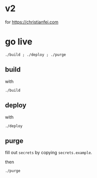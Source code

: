# v2

for https://christianfei.com

# go live

```
./build ; ./deploy ; ./purge
```


## build

with

```
./build
```

## deploy

with

```
./deploy
```

## purge

fill out `secrets` by copying `secrets.example`.

then

```
./purge
```

